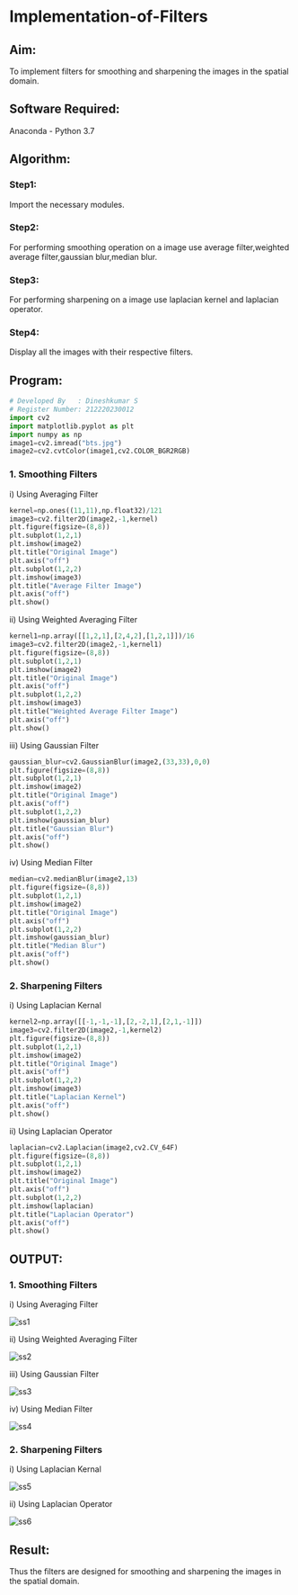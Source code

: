 # Implementation-of-Filters
## Aim:
To implement filters for smoothing and sharpening the images in the spatial domain.

## Software Required:
Anaconda - Python 3.7

## Algorithm:
### Step1:
Import the necessary modules.
### Step2:
For performing smoothing operation on a image use average filter,weighted average filter,gaussian blur,median blur.
### Step3:
For performing sharpening on a image use laplacian kernel and laplacian operator.
### Step4:
Display all the images with their respective filters.

## Program:
```python
# Developed By   : Dineshkumar S
# Register Number: 212220230012
import cv2
import matplotlib.pyplot as plt
import numpy as np
image1=cv2.imread("bts.jpg")
image2=cv2.cvtColor(image1,cv2.COLOR_BGR2RGB)
```

### 1. Smoothing Filters

i) Using Averaging Filter
```Python
kernel=np.ones((11,11),np.float32)/121
image3=cv2.filter2D(image2,-1,kernel)
plt.figure(figsize=(8,8))
plt.subplot(1,2,1)
plt.imshow(image2)
plt.title("Original Image")
plt.axis("off")
plt.subplot(1,2,2)
plt.imshow(image3)
plt.title("Average Filter Image")
plt.axis("off")
plt.show()
```
ii) Using Weighted Averaging Filter
```Python
kernel1=np.array([[1,2,1],[2,4,2],[1,2,1]])/16
image3=cv2.filter2D(image2,-1,kernel1)
plt.figure(figsize=(8,8))
plt.subplot(1,2,1)
plt.imshow(image2)
plt.title("Original Image")
plt.axis("off")
plt.subplot(1,2,2)
plt.imshow(image3)
plt.title("Weighted Average Filter Image")
plt.axis("off")
plt.show()
```
iii) Using Gaussian Filter
```Python
gaussian_blur=cv2.GaussianBlur(image2,(33,33),0,0)
plt.figure(figsize=(8,8))
plt.subplot(1,2,1)
plt.imshow(image2)
plt.title("Original Image")
plt.axis("off")
plt.subplot(1,2,2)
plt.imshow(gaussian_blur)
plt.title("Gaussian Blur")
plt.axis("off")
plt.show()
```
iv) Using Median Filter
```Python
median=cv2.medianBlur(image2,13)
plt.figure(figsize=(8,8))
plt.subplot(1,2,1)
plt.imshow(image2)
plt.title("Original Image")
plt.axis("off")
plt.subplot(1,2,2)
plt.imshow(gaussian_blur)
plt.title("Median Blur")
plt.axis("off")
plt.show()
```

### 2. Sharpening Filters
i) Using Laplacian Kernal
```Python
kernel2=np.array([[-1,-1,-1],[2,-2,1],[2,1,-1]])
image3=cv2.filter2D(image2,-1,kernel2)
plt.figure(figsize=(8,8))
plt.subplot(1,2,1)
plt.imshow(image2)
plt.title("Original Image")
plt.axis("off")
plt.subplot(1,2,2)
plt.imshow(image3)
plt.title("Laplacian Kernel")
plt.axis("off")
plt.show()
```
ii) Using Laplacian Operator
```Python
laplacian=cv2.Laplacian(image2,cv2.CV_64F)
plt.figure(figsize=(8,8))
plt.subplot(1,2,1)
plt.imshow(image2)
plt.title("Original Image")
plt.axis("off")
plt.subplot(1,2,2)
plt.imshow(laplacian)
plt.title("Laplacian Operator")
plt.axis("off")
plt.show()
```

## OUTPUT:
### 1. Smoothing Filters
i) Using Averaging Filter

![ss1](https://user-images.githubusercontent.com/75234807/167802026-26fd761a-9d77-40c0-bf3a-184aedd9bf9f.png)

ii) Using Weighted Averaging Filter

![ss2](https://user-images.githubusercontent.com/75234807/167802077-1c8ab366-0fa7-4dc4-bd57-f0ec84332442.png)

iii) Using Gaussian Filter

![ss3](https://user-images.githubusercontent.com/75234807/167802111-2ecd33ec-66e5-42ee-9bfe-c4938026a673.png)

iv) Using Median Filter

![ss4](https://user-images.githubusercontent.com/75234807/167802138-d86bd814-ae13-41e4-9ebe-3649447b4681.png)

### 2. Sharpening Filters

i) Using Laplacian Kernal

![ss5](https://user-images.githubusercontent.com/75234807/167802205-5cd3d2b9-e27c-4129-9ad4-e3fc77b54e0b.png)

ii) Using Laplacian Operator

![ss6](https://user-images.githubusercontent.com/75234807/167802287-feff65c3-be21-4643-a479-4d180f5bac43.png)

## Result:
Thus the filters are designed for smoothing and sharpening the images in the spatial domain.
